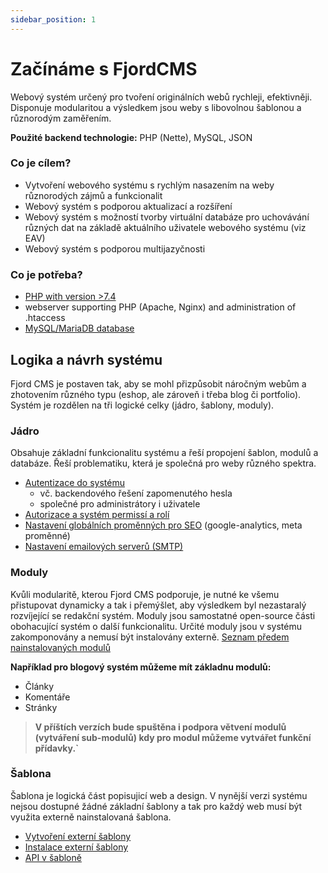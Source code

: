 ```yaml
---
sidebar_position: 1
---
```


# Začínáme s FjordCMS

Webový systém určený pro tvoření originálních webů rychleji, efektivněji.  Disponuje modularitou a výsledkem jsou weby s libovolnou šablonou a různorodým zaměřením.

**Použité backend technologie:** PHP (Nette), MySQL, JSON

### Co je cílem?
-   Vytvoření webového systému s rychlým nasazením na weby různorodých zájmů a funkcionalit
-   Webový systém s podporou aktualizací a rozšíření
-  Webový systém s možností tvorby virtuální databáze pro uchovávání různých dat na základě aktuálního uživatele webového systému (viz EAV)
-   Webový systém s podporou multijazyčnosti

### Co je potřeba?

- [PHP with version >7.4](https://www.php.net/downloads.php)
- webserver supporting PHP (Apache, Nginx) and administration of .htaccess
- [MySQL/MariaDB database](https://mariadb.org/)

## Logika a návrh systému
Fjord CMS je postaven tak, aby se mohl přizpůsobit náročným webům a zhotovením různého typu (eshop, ale zároveň i třeba blog či portfolio). 
Systém je rozdělen na tři logické celky (jádro, šablony, moduly).

### Jádro
Obsahuje základní funkcionalitu systému a řeší propojení šablon, modulů a databáze. Řeší problematiku, která je společná pro weby různého spektra.
- [Autentizace do systému](ddas)
  - vč. backendového řešení zapomenutého hesla
  - společné pro administrátory i uživatele
-  [Autorizace a systém permissí a rolí](das)
-  [Nastavení globálních proměnných pro SEO](das) (google-analytics, meta proměnné)
- [Nastavení emailových serverů (SMTP)](das)

### Moduly
Kvůli modularitě, kterou Fjord CMS podporuje, je nutné ke všemu přistupovat dynamicky a tak i přemýšlet, aby výsledkem byl nezastaralý rozvíjející se redakční systém.
Moduly jsou samostatné open-source části obohacující systém o další funkcionalitu.
Určité moduly jsou v systému zakomponovány a nemusí být instalovány externě. [Seznam předem nainstalovaných modulů](dasd)

**Například pro blogový systém můžeme mít základnu modulů:**
- Články 
- Komentáře
- Stránky

> **V příštích verzích bude spuštěna i podpora větvení modulů (vytváření sub-modulů) kdy pro modul můžeme vytvářet funkční přídavky.`**

### Šablona
Šablona je logická část popisujicí web a design. V nynější verzi systému nejsou dostupné žádné základní šablony a tak pro každý web musí být využita externě nainstalovaná šablona. 
- [Vytvoření externí šablony](dd)
- [Instalace externí šablony](dd)
- [API v šabloně](dd)